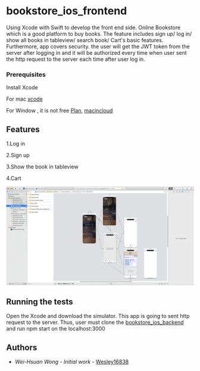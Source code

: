 # bookstore_ios_frontend

Using Xcode with Swift to develop the front end side. Online Bookstore which is a good platform to buy books. The feature includes sign up/ log in/ show all books in tableview/ search book/ Cart's basic features.
Furthermore, app covers security. the user will get the JWT token from the server after logging in and it will be authorized every time when user sent the http request to the server each time after user log in.

### Prerequisites

Install Xcode

For mac [xcode](https://itunes.apple.com/us/app/xcode/id497799835?mt=12)

For Window , it is not free [Plan](https://portal.macincloud.com/select/#/plans), 
[macincloud](https://www.macincloud.com/)

## Features
1.Log in

2.Sign up

3.Show the book in tableview

4.Cart

<img src="https://github.com/Wesley16838/bookstore_ios_frontend/blob/master/image/Screen%20Shot%202019-03-23%20at%207.58.36%20PM.png">

## Running the tests

Open the Xcode and download the simulator. This app is going to sent http request to the server. Thus, user must clone the [bookstore_ios_backend](https://github.com/Wesley16838/bookstore_ios_backend) and run npm start on the localhost:3000

## Authors

* *Wei-Hsuan Wong* - *Initial work* - [Wesley16838](https://github.com/Wesley16838)

